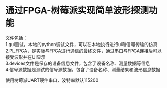 # 通过FPGA-树莓派实现简单波形探测功能  
文件包括：  
1.gui测试，本地的python调试文件，可以在本地执行进行ui和信号传输的仿真  
2.PI_FPGA，是实际与FPGA进行通信的最终文件，通过串口与FPGA连接后可以接受波形并在UI显示  
3.devices文件是保存的设备信息文件，包含了设备名称、测量数据等信息  
4.信号源数据是测试的信号源数据，包含了设备名称、测量结果和波形信息数据  

使用树莓派UART硬件串口，波特率默认115200
